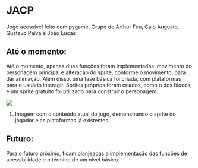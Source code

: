 # JACP
Jogo acessível feito com pygame. Grupo de Arthur Feu, Caio Augusto, Gustavo Paiva e João Lucas

## Até o momento:
Até o momento, apenas duas funções foram implementadas: movimento do personagem principal e alteração do sprite, conforme o movimento, para dar animação. Além disso, uma fase básica foi criada, com plataformas para o usuário interagir. Sprites próprios foram criados, como o dos blocos, e um sprite gratuito foi utilizado para construir o personagem.

<img src = "https://github.com/TP-Coltec-UFMG/JACP/blob/main/img/ateomomento0602.jpg">
<ol> <li> Imagem com o conteúdo atual do jogo, demonstrando o sprite do jogador e as plataformas já existentes </li> </ol>

## Futuro:
Para o futuro próximo, ficam planjeadas a implementação das funções de acessibilidade e o término de um nível básico.
